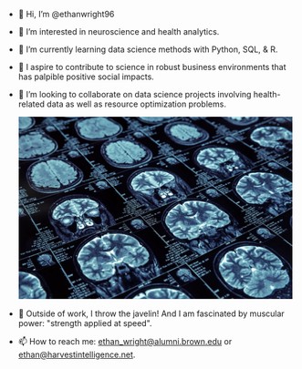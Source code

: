 - 👋 Hi, I’m @ethanwright96
- 🧠 I’m interested in neuroscience and health analytics.
- 🌱 I’m currently learning data science methods with Python, SQL, & R. 
- 🔬 I aspire to contribute to science in robust business environments that has palpible positive social impacts. 
- 💞️ I’m looking to collaborate on data science projects involving health-related data as well as resource optimization problems.

  ![alt](brain.jpg)
  
- 💪 Outside of work, I throw the javelin! And I am fascinated by muscular power: "strength applied at speed".
- 📫 How to reach me: ethan_wright@alumni.brown.edu or ethan@harvestintelligence.net.

<!---
ethanwright96/ethanwright96 is a ✨ special ✨ repository because its `README.md` (this file) appears on your GitHub profile.
You can click the Preview link to take a look at your changes.
--->
